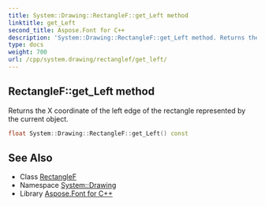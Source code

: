 ```yaml
---
title: System::Drawing::RectangleF::get_Left method
linktitle: get_Left
second_title: Aspose.Font for C++
description: 'System::Drawing::RectangleF::get_Left method. Returns the X coordinate of the left edge of the rectangle represented by the current object in C++.'
type: docs
weight: 700
url: /cpp/system.drawing/rectanglef/get_left/
---
```

## RectangleF::get_Left method


Returns the X coordinate of the left edge of the rectangle represented by the current object.

```cpp
float System::Drawing::RectangleF::get_Left() const
```

## See Also

* Class [RectangleF](../)
* Namespace [System::Drawing](../../)
* Library [Aspose.Font for C++](../../../)
